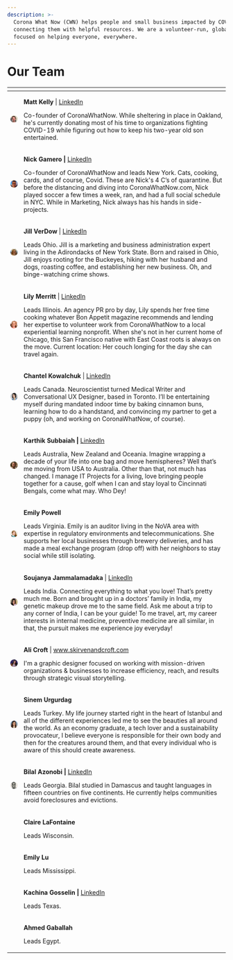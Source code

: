 ```yaml
---
description: >-
  Corona What Now (CWN) helps people and small business impacted by COVID-19 by
  connecting them with helpful resources. We are a volunteer-run, global effort
  focused on helping everyone, everywhere.
---
```


# Our Team

<table>
  <thead>
    <tr>
      <th style="text-align:left"></th>
      <th style="text-align:left"></th>
    </tr>
  </thead>
  <tbody>
    <tr>
      <td style="text-align:left">
        <img src="../.gitbook/assets/circle-cropped-8.png" alt/>
      </td>
      <td style="text-align:left">
        <p><b>Matt Kelly </b>| <a href="https://www.linkedin.com/in/mattwkelly">LinkedIn</a>
        </p>
        <p>Co-founder of CoronaWhatNow. While sheltering in place in Oakland, he&apos;s
          currently donating most of his time to organizations fighting COVID-19
          while figuring out how to keep his two-year old son entertained.</p>
      </td>
    </tr>
    <tr>
      <td style="text-align:left">
        <img src="../.gitbook/assets/circle-cropped-3.png" alt/>
      </td>
      <td style="text-align:left">
        <p><b>Nick Gamero | </b><a href="https://www.linkedin.com/in/nicholasgamero/">LinkedIn</a>
        </p>
        <p>Co-founder of CoronaWhatNow and leads New York. Cats, cooking, cards,
          and of course, Covid. These are Nick&apos;s 4 C&#x2019;s of quarantine.
          But before the distancing and diving into CoronaWhatNow.com, Nick played
          soccer a few times a week, ran, and had a full social schedule in NYC.
          While in Marketing, Nick always has his hands in side-projects.</p>
      </td>
    </tr>
    <tr>
      <td style="text-align:left">
        <img src="../.gitbook/assets/circle-cropped (1).png" alt/>
      </td>
      <td style="text-align:left">
        <p><b>Jill VerDow</b> | <a href="https://www.linkedin.com/in/jillian-verdow-1979a9bb/">LinkedIn</a>
        </p>
        <p>Leads Ohio. Jill is a marketing and business administration expert living
          in the Adirondacks of New York State. Born and raised in Ohio, Jill enjoys
          rooting for the Buckeyes, hiking with her husband and dogs, roasting coffee,
          and establishing her new business. Oh, and binge-watching crime shows.</p>
      </td>
    </tr>
    <tr>
      <td style="text-align:left">
        <img src="../.gitbook/assets/circle-cropped-2.png" alt/>
      </td>
      <td style="text-align:left">
        <p><b>Lily Merritt </b>| <a href="https://www.linkedin.com/in/lily-gedney-merritt-3995327/">LinkedIn</a>
        </p>
        <p>Leads Illinois. An agency PR pro by day, Lily spends her free time cooking
          whatever Bon Appetit magazine recommends and lending her expertise to volunteer
          work from CoronaWhatNow to a local experiential learning nonprofit. When
          she&apos;s not in her current home of Chicago, this San Francisco native
          with East Coast roots is always on the move. Current location: Her couch
          longing for the day she can travel again.</p>
      </td>
    </tr>
    <tr>
      <td style="text-align:left">
        <img src="../.gitbook/assets/circle-cropped-6.png" alt/>
      </td>
      <td style="text-align:left">
        <p><b>Chantel Kowalchuk </b>| <a href="https://www.linkedin.com/in/chantel-kowalchuk/">LinkedIn</a>
        </p>
        <p>Leads Canada. Neuroscientist turned Medical Writer and Conversational
          UX Designer, based in Toronto. I&#x2019;ll be entertaining myself during
          mandated indoor time by baking cinnamon buns, learning how to do a handstand,
          and convincing my partner to get a puppy (oh, and working on CoronaWhatNow,
          of course).</p>
      </td>
    </tr>
    <tr>
      <td style="text-align:left">
        <img src="../.gitbook/assets/circle-cropped-7.png" alt/>
      </td>
      <td style="text-align:left">
        <p><b>Karthik Subbaiah | </b><a href="https://www.linkedin.com/in/karthiksubbaiah/">LinkedIn</a>
        </p>
        <p>Leads Australia, New Zealand and Oceania. Imagine wrapping a decade of
          your life into one bag and move hemispheres? Well that&#x2019;s me moving
          from USA to Australia. Other than that, not much has changed. I manage
          IT Projects for a living, love bringing people together for a cause, golf
          when I can and stay loyal to Cincinnati Bengals, come what may. Who Dey!</p>
      </td>
    </tr>
    <tr>
      <td style="text-align:left">
        <img src="../.gitbook/assets/circle-cropped-4.png" alt/>
      </td>
      <td style="text-align:left">
        <p><b>Emily Powell</b>
        </p>
        <p>Leads Virginia. Emily is an auditor living in the NoVA area with expertise
          in regulatory environments and telecommunications. She supports her local
          businesses through brewery deliveries, and has made a meal exchange program
          (drop off) with her neighbors to stay social while still isolating.</p>
      </td>
    </tr>
    <tr>
      <td style="text-align:left">
        <img src="../.gitbook/assets/circle-cropped-5.png" alt/>
      </td>
      <td style="text-align:left">
        <p><b>Soujanya Jammalamadaka</b> | <a href="https://www.linkedin.com/in/soujanya-jammalamadaka-45969482/">LinkedIn</a>
        </p>
        <p>Leads India. Connecting everything to what you love! That&#x2019;s pretty
          much me. Born and brought up in a doctors&#x2019; family in India, my genetic
          makeup drove me to the same field. Ask me about a trip to any corner of
          India, I can be your guide! To me travel, art, my career interests in internal
          medicine, preventive medicine are all similar, in that, the pursuit makes
          me experience joy everyday!</p>
      </td>
    </tr>
    <tr>
      <td style="text-align:left">
        <img src="../.gitbook/assets/circle-cropped-1.png" alt/>
      </td>
      <td style="text-align:left">
        <p><b>Ali Croft</b> | <a href="www.skirvenandcroft.com">www.skirvenandcroft.com</a>
        </p>
        <p>I&apos;m a graphic designer focused on working with mission-driven organizations
          &amp; businesses to increase efficiency, reach, and results through strategic
          visual storytelling.</p>
      </td>
    </tr>
    <tr>
      <td style="text-align:left">
        <img src="../.gitbook/assets/circle-cropped-10-1.png" alt/>
      </td>
      <td style="text-align:left">
        <p><b>Sinem Urgurdag</b>
        </p>
        <p>Leads Turkey. My life journey started right in the heart of Istanbul and
          all of the different experiences led me to see the beauties all around
          the world. As an economy graduate, a tech lover and a sustainability provocateur,
          I believe everyone is responsible for their own body and then for the creatures
          around them, and that every individual who is aware of this should create
          awareness.</p>
      </td>
    </tr>
    <tr>
      <td style="text-align:left">
        <img src="../.gitbook/assets/circle-cropped-9-1.png" alt/>
      </td>
      <td style="text-align:left">
        <p><b>Bilal Azonobi | </b><a href="https://www.linkedin.com/in/bilal-azonobi-82929733/">LinkedIn</a>
        </p>
        <p>Leads Georgia. Bilal studied in Damascus and taught languages in fifteen
          countries on five continents. He currently helps communities avoid foreclosures
          and evictions.</p>
      </td>
    </tr>
    <tr>
      <td style="text-align:left"></td>
      <td style="text-align:left">
        <p><b>Claire LaFontaine</b>
        </p>
        <p>Leads Wisconsin.</p>
      </td>
    </tr>
    <tr>
      <td style="text-align:left"></td>
      <td style="text-align:left">
        <p><b>Emily Lu</b>
        </p>
        <p>Leads Mississippi.</p>
      </td>
    </tr>
    <tr>
      <td style="text-align:left"></td>
      <td style="text-align:left">
        <p><b>Kachina Gosselin | </b><a href="https://www.linkedin.com/in/kachinagosselin/">LinkedIn</a>
        </p>
        <p>Leads Texas.</p>
      </td>
    </tr>
    <tr>
      <td style="text-align:left"></td>
      <td style="text-align:left">
        <p><b>Ahmed Gaballah</b>
        </p>
        <p>Leads Egypt.</p>
      </td>
    </tr>
  </tbody>
</table>







